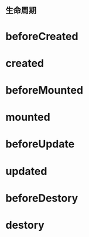 ##  生命周期

# beforeCreated


# created 


# beforeMounted


# mounted 


# beforeUpdate


# updated


# beforeDestory


# destory